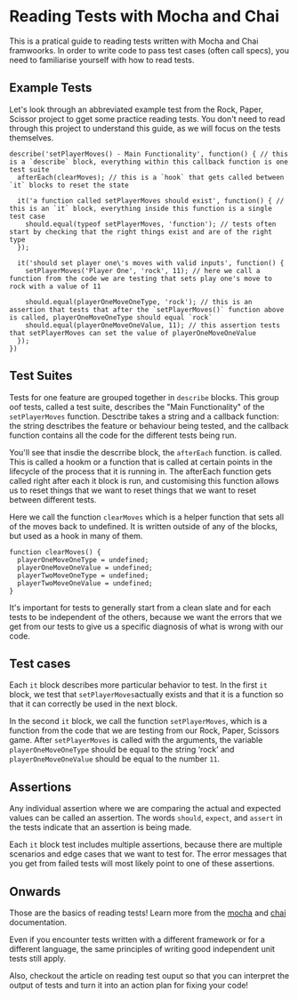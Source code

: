 # Reading Tests with Mocha and Chai

This is a pratical guide to reading tests written with Mocha and Chai framwoorks. In order to write code to pass test cases (often call specs), you need to familiarise yourself with how to read tests.

## Example Tests

Let's look through an abbreviated example test from the Rock, Paper, Scissor project to gget some practice reading tests. You don't need to read through this project to understand this guide, as we will focus on the tests themselves.

```
describe('setPlayerMoves() - Main Functionality', function() { // this is a `describe` block, everything within this callback function is one test suite
  afterEach(clearMoves); // this is a `hook` that gets called between `it` blocks to reset the state
 
  it('a function called setPlayerMoves should exist', function() { // this is an `it` block, everything inside this function is a single test case
    should.equal(typeof setPlayerMoves, 'function'); // tests often start by checking that the right things exist and are of the right type
  });
 
  it('should set player one\'s moves with valid inputs', function() {
    setPlayerMoves('Player One', 'rock', 11); // here we call a function from the code we are testing that sets play one's move to rock with a value of 11
 
    should.equal(playerOneMoveOneType, 'rock'); // this is an assertion that tests that after the `setPlayerMoves()` function above is called, playerOneMoveOneType should equal `rock`
    should.equal(playerOneMoveOneValue, 11); // this assertion tests that setPlayerMoves can set the value of playerOneMoveOneValue
  });
})
```

## Test Suites

Tests for one feature are grouped together in `describe` blocks. This group oof tests, called a test suite, describes the "Main Functionality" of the `setPlayerMoves` function. Desctribe takes a string and a callback function: the string desctribes the feature or behaviour being tested, and the callback function contains all the code for the different tests being run.

You'll see that insdie the descrribe block, the `afterEach` function. is called. This is called a hookm or a function that is called at certain points in the lifecycle of the process that it is running in. The afterEach function gets called right after each it block is run, and customising this function allows us to reset things that we want to reset things that we want to reset between different tests.

Here we call the function `clearMoves` which is a helper function that sets all of the moves back to undefined. It is written outside of any of the blocks, but used as a hook in many of them.

```
function clearMoves() {
  playerOneMoveOneType = undefined;
  playerOneMoveOneValue = undefined;
  playerTwoMoveOneType = undefined;
  playerTwoMoveOneValue = undefined;
}
```

It's important for tests to generally start from a clean slate and for each tests to be independent of the others, because we want the errors that we get from our tests to give us a specific diagnosis of what is wrong with our code.

## Test cases

Each `it` block describes more particular behavior to test. In the first `it` block, we test that `setPlayerMoves`actually exists and that it is a function so that it can correctly be used in the next block.

In the second `it` block, we call the function `setPlayerMoves`, which is a function from the code that we are testing from our Rock, Paper, Scissors game. After `setPlayerMoves` is called with the arguments, the variable `playerOneMoveOneType` should be equal to the string ‘rock’ and `playerOneMoveOneValue` should be equal to the number `11`.

## Assertions

Any individual assertion where we are comparing the actual and expected values can be called an assertion. The words `should`, `expect`, and `assert` in the tests indicate that an assertion is being made.

Each `it` block test includes multiple assertions, because there are multiple scenarios and edge cases that we want to test for. The error messages that you get from failed tests will most likely point to one of these assertions.

## Onwards

Those are the basics of reading tests! Learn more from the [mocha](https://mochajs.org/) and [chai](http://chaijs.com/) documentation.

Even if you encounter tests written with a different framework or for a different language, the same principles of writing good independent unit tests still apply.

Also, checkout the article on reading test ouput so that you can interpret the output of tests and turn it into an action plan for fixing your code!
